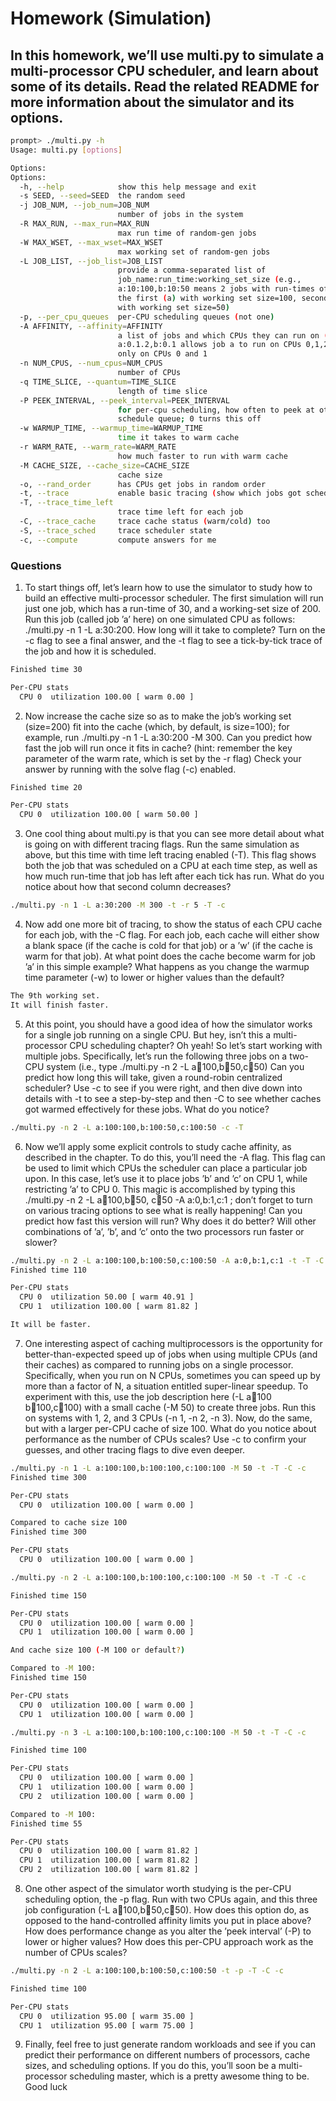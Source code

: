 # Homework (Simulation)
## In this homework, we’ll use multi.py to simulate a multi-processor CPU scheduler, and learn about some of its details. Read the related README for more information about the simulator and its options.

```sh
prompt> ./multi.py -h
Usage: multi.py [options]

Options:
Options:
  -h, --help            show this help message and exit
  -s SEED, --seed=SEED  the random seed
  -j JOB_NUM, --job_num=JOB_NUM
                        number of jobs in the system
  -R MAX_RUN, --max_run=MAX_RUN
                        max run time of random-gen jobs
  -W MAX_WSET, --max_wset=MAX_WSET
                        max working set of random-gen jobs
  -L JOB_LIST, --job_list=JOB_LIST
                        provide a comma-separated list of
                        job_name:run_time:working_set_size (e.g.,
                        a:10:100,b:10:50 means 2 jobs with run-times of 10,
                        the first (a) with working set size=100, second (b)
                        with working set size=50)
  -p, --per_cpu_queues  per-CPU scheduling queues (not one)
  -A AFFINITY, --affinity=AFFINITY
                        a list of jobs and which CPUs they can run on (e.g.,
                        a:0.1.2,b:0.1 allows job a to run on CPUs 0,1,2 but b
                        only on CPUs 0 and 1
  -n NUM_CPUS, --num_cpus=NUM_CPUS
                        number of CPUs
  -q TIME_SLICE, --quantum=TIME_SLICE
                        length of time slice
  -P PEEK_INTERVAL, --peek_interval=PEEK_INTERVAL
                        for per-cpu scheduling, how often to peek at other
                        schedule queue; 0 turns this off
  -w WARMUP_TIME, --warmup_time=WARMUP_TIME
                        time it takes to warm cache
  -r WARM_RATE, --warm_rate=WARM_RATE
                        how much faster to run with warm cache
  -M CACHE_SIZE, --cache_size=CACHE_SIZE
                        cache size
  -o, --rand_order      has CPUs get jobs in random order
  -t, --trace           enable basic tracing (show which jobs got scheduled)
  -T, --trace_time_left
                        trace time left for each job
  -C, --trace_cache     trace cache status (warm/cold) too
  -S, --trace_sched     trace scheduler state
  -c, --compute         compute answers for me
```

### Questions
1. To start things off, let’s learn how to use the simulator to study how to build an effective multi-processor scheduler. The first simulation will run just one job, which has a run-time of 30, and a working-set size of 200. Run this job (called job ’a’ here) on one simulated CPU as follows: ./multi.py -n 1 -L a:30:200. How long will it take to complete? Turn on the -c flag to see a final answer, and the -t flag to see a tick-by-tick trace of the job and how it is scheduled.
```sh
Finished time 30

Per-CPU stats
  CPU 0  utilization 100.00 [ warm 0.00 ]
```
2. Now increase the cache size so as to make the job’s working set (size=200) fit into the cache (which, by default, is size=100); for example, run ./multi.py -n 1 -L a:30:200 -M 300. Can you predict how fast the job will run once it fits in cache? (hint: remember the key parameter of the warm rate, which is set by the -r flag) Check your answer by running with the solve flag (-c) enabled.
```sh
Finished time 20

Per-CPU stats
  CPU 0  utilization 100.00 [ warm 50.00 ]
```
3. One cool thing about multi.py is that you can see more detail about what is going on with different tracing flags. Run the same simulation as above, but this time with time left tracing enabled (-T). This flag shows both the job that was scheduled on a CPU at each time step, as well as how much run-time that job has left after each tick has run. What do you notice about how that second column decreases?
```sh
./multi.py -n 1 -L a:30:200 -M 300 -t -r 5 -T -c
```
4. Now add one more bit of tracing, to show the status of each CPU cache for each job, with the -C flag. For each job, each cache will either show a blank space (if the cache is cold for that job) or a ’w’ (if the cache is warm for that job). At what point does the cache become warm for job ’a’ in this simple example? What happens as you change the warmup time parameter (-w) to lower or higher values than the default?
```sh
The 9th working set. 
It will finish faster. 
```
5. At this point, you should have a good idea of how the simulator works for a single job running on a single CPU. But hey, isn’t this a multi-processor CPU scheduling chapter? Oh yeah! So let’s start working with multiple jobs. Specifically, let’s run the following three jobs on a two-CPU system (i.e., type ./multi.py -n 2 -L a:100:100,b:100:50,c:100:50) Can you predict how long this will take, given a round-robin centralized scheduler? Use -c to see if you were right, and then dive down into details with -t to see a step-by-step and then -C to see whether caches got warmed effectively for these jobs. What do you notice?
```sh
./multi.py -n 2 -L a:100:100,b:100:50,c:100:50 -c -T

```
6. Now we’ll apply some explicit controls to study cache affinity, as described in the chapter. To do this, you’ll need the -A flag. This flag can be used to limit which CPUs the scheduler can place a particular job upon. In this case, let’s use it to place jobs ’b’ and ’c’ on CPU 1, while restricting ’a’ to CPU 0. This magic is accomplished by typing this ./multi.py -n 2 -L a:100:100,b:100:50, c:100:50 -A a:0,b:1,c:1 ; don’t forget to turn on various tracing options to see what is really happening! Can you predict how fast this version will run? Why does it do better? Will other combinations of ’a’, ’b’, and ’c’ onto the two processors run faster or slower?
```sh
./multi.py -n 2 -L a:100:100,b:100:50,c:100:50 -A a:0,b:1,c:1 -t -T -C -c
Finished time 110

Per-CPU stats
  CPU 0  utilization 50.00 [ warm 40.91 ]
  CPU 1  utilization 100.00 [ warm 81.82 ]

It will be faster. 
```

7. One interesting aspect of caching multiprocessors is the opportunity for better-than-expected speed up of jobs when using multiple CPUs (and their caches) as compared to running jobs on a single processor. Specifically, when you run on N CPUs, sometimes you can speed up by more than a factor of N, a situation entitled super-linear speedup. To experiment with this, use the job description here (-L a:100:100 b:100:100,c:100:100) with a small cache (-M 50) to create three jobs. Run this on systems with 1, 2, and 3 CPUs (-n 1, -n 2, -n 3). Now, do the same, but with a larger per-CPU cache of size 100. What do you notice about performance as the number of CPUs scales? Use -c to confirm your guesses, and other tracing flags to dive even deeper.

```sh
./multi.py -n 1 -L a:100:100,b:100:100,c:100:100 -M 50 -t -T -C -c
Finished time 300

Per-CPU stats
  CPU 0  utilization 100.00 [ warm 0.00 ]

Compared to cache size 100 
Finished time 300

Per-CPU stats
  CPU 0  utilization 100.00 [ warm 0.00 ]  
```

```sh
./multi.py -n 2 -L a:100:100,b:100:100,c:100:100 -M 50 -t -T -C -c

Finished time 150

Per-CPU stats
  CPU 0  utilization 100.00 [ warm 0.00 ]
  CPU 1  utilization 100.00 [ warm 0.00 ]

And cache size 100 (-M 100 or default?)

Compared to -M 100:
Finished time 150

Per-CPU stats
  CPU 0  utilization 100.00 [ warm 0.00 ]
  CPU 1  utilization 100.00 [ warm 0.00 ]
```

```sh
./multi.py -n 3 -L a:100:100,b:100:100,c:100:100 -M 50 -t -T -C -c

Finished time 100

Per-CPU stats
  CPU 0  utilization 100.00 [ warm 0.00 ]
  CPU 1  utilization 100.00 [ warm 0.00 ]
  CPU 2  utilization 100.00 [ warm 0.00 ]

Compared to -M 100:
Finished time 55

Per-CPU stats
  CPU 0  utilization 100.00 [ warm 81.82 ]
  CPU 1  utilization 100.00 [ warm 81.82 ]
  CPU 2  utilization 100.00 [ warm 81.82 ]
```
8. One other aspect of the simulator worth studying is the per-CPU scheduling option, the -p flag. Run with two CPUs again, and this three job configuration (-L a:100:100,b:100:50,c:100:50). How does this option do, as opposed to the hand-controlled affinity limits you put in place above? How does performance change as you alter the ’peek interval’ (-P) to lower or higher values? How does this per-CPU approach work as the number of CPUs scales?
```sh
./multi.py -n 2 -L a:100:100,b:100:50,c:100:50 -t -p -T -C -c

Finished time 100

Per-CPU stats
  CPU 0  utilization 95.00 [ warm 35.00 ]
  CPU 1  utilization 95.00 [ warm 75.00 ]
```
9. Finally, feel free to just generate random workloads and see if you can predict their performance on different numbers of processors, cache sizes, and scheduling options. If you do this, you’ll soon be a multi-processor scheduling master, which is a pretty awesome thing to be. Good luck